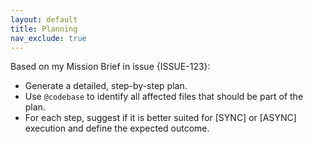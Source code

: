 ```yaml
---
layout: default
title: Planning
nav_exclude: true
---
```

Based on my Mission Brief in issue {ISSUE-123}:
- Generate a detailed, step-by-step plan.
- Use `@codebase` to identify all affected files that should be part of the plan.
- For each step, suggest if it is better suited for [SYNC] or [ASYNC] execution and define the expected outcome.